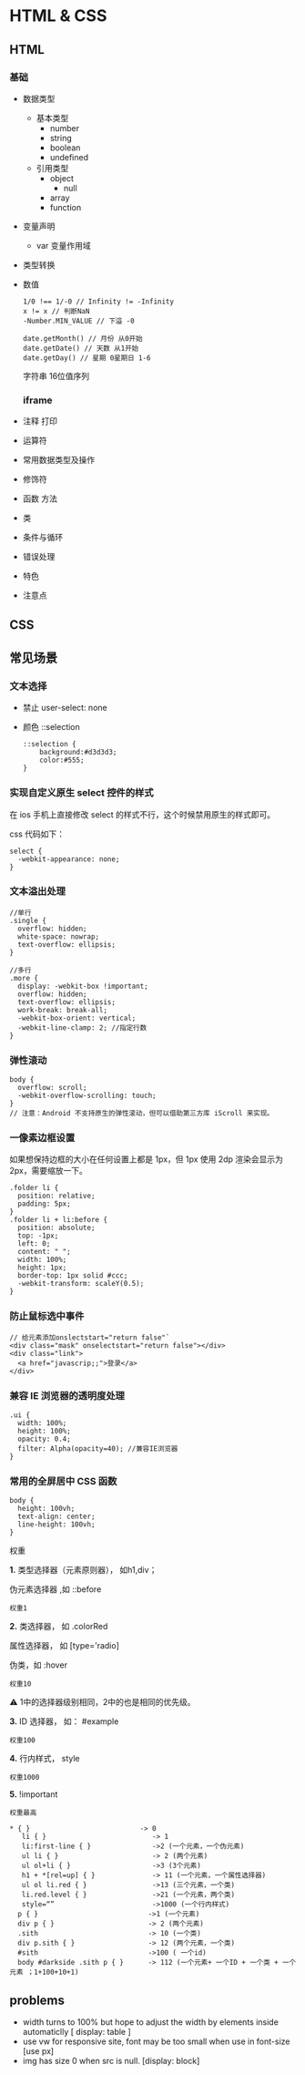 # HTML & CSS

## HTML

### 基础

- 数据类型
  - 基本类型
    - number
    - string
    - boolean
    - undefined
  - 引用类型
    - object
      - null
    - array
    - function
  
- 变量声明
  
  - var 变量作用域
  
- 类型转换

- 数值

  ```
  1/0 !== 1/-0 // Infinity != -Infinity
  x != x // 判断NaN
  -Number.MIN_VALUE // 下溢 -0
  
  ```

  

  ```
  date.getMonth() // 月份 从0开始
  date.getDate() // 天数 从1开始
  date.getDay() // 星期 0星期日 1-6
  ```

  字符串 16位值序列

  

  

  

  

  ### iframe

  

  

  

  

- 注释 打印

- 运算符

- 常用数据类型及操作

- 修饰符

- 函数 方法

- 类

- 条件与循环

- 错误处理

- 特色

- 注意点





## CSS





## 常见场景

### 文本选择

- 禁止 user-select: none

- 颜色 ::selection

  ```
  ::selection {
      background:#d3d3d3; 
      color:#555;
  }
  ```



### 实现自定义原生 select 控件的样式

在 ios 手机上直接修改 select 的样式不行，这个时候禁用原生的样式即可。

css 代码如下：

```
select {
  -webkit-appearance: none;
}
```



### 文本溢出处理

```
//单行
.single {
  overflow: hidden;
  white-space: nowrap;
  text-overflow: ellipsis;
}

//多行
.more {
  display: -webkit-box !important;
  overflow: hidden;
  text-overflow: ellipsis;
  work-break: break-all;
  -webkit-box-orient: vertical;
  -webkit-line-clamp: 2; //指定行数
}
```





### 弹性滚动

```
body {
  overflow: scroll;
  -webkit-overflow-scrolling: touch;
}
// 注意：Android 不支持原生的弹性滚动，但可以借助第三方库 iScroll 来实现。
```



###  一像素边框设置

如果想保持边框的大小在任何设置上都是 1px，但 1px 使用 2dp 渲染会显示为 2px，需要缩放一下。

```
.folder li {
  position: relative;
  padding: 5px;
}
.folder li + li:before {
  position: absolute;
  top: -1px;
  left: 0;
  content: " ";
  width: 100%;
  height: 1px;
  border-top: 1px solid #ccc;
  -webkit-transform: scaleY(0.5);
}
```



### 防止鼠标选中事件

```
// 给元素添加onslectstart="return false"`
<div class="mask" onselectstart="return false"></div>
<div class="link">
  <a href="javascrip;;">登录</a>
</div>
```



### 兼容 IE 浏览器的透明度处理

```
.ui {
  width: 100%;
  height: 100%;
  opacity: 0.4;
  filter: Alpha(opacity=40); //兼容IE浏览器
}
```



### 常用的全屏居中 CSS 函数

```
body {
  height: 100vh;
  text-align: center;
  line-height: 100vh;
}
```





权重

**1.** 类型选择器（元素原则器）， 如h1,div；

 伪元素选择器 ,如 ::before

```
权重1
```

**2.** 类选择器， 如 .colorRed

  属性选择器， 如 [type='radio]

  伪类，如 :hover

```
权重10
```

⚠ 1中的选择器级别相同，2中的也是相同的优先级。

**3.** ID 选择器， 如： #example

```
权重100
```

**4.** 行内样式， style

```
权重1000
```

**5.** !important

```
权重最高
```



```
* { }                           -> 0
   li { }                          -> 1
   li:first-line { }               ->2 (一个元素，一个伪元素)
   ul li { }                       -> 2 (两个元素)
   ul ol+li { }                    ->3 (3个元素)
   h1 + *[rel=up] { }              -> 11 (一个元素，一个属性选择器)
   ul ol li.red { }                ->13 (三个元素，一个类)
   li.red.level { }                ->21 (一个元素，两个类)
   style=“”                        ->1000 (一个行内样式)
  p { }                           ->1 (一个元素)
  div p { }                       -> 2 (两个元素)
  .sith                           -> 10 (一个类)
  div p.sith { }                  -> 12 (两个元素，一个类)
  #sith                           ->100 ( 一个id)
  body #darkside .sith p { }      -> 112 (一个元素+ 一个ID + 一个类 + 一个元素 ；1+100+10+1)
```









## problems

- width turns to 100% but hope to adjust the width by elements inside automaticlly [ display: table ]
- use vw for responsive site, font may be too small when use in font-size [use px]
- img has size 0 when src is null. [display: block]

